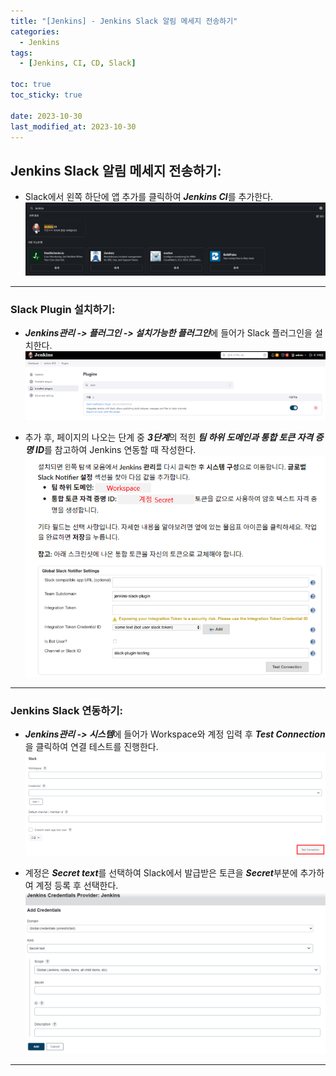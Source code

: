 ```yaml
---
title: "[Jenkins] - Jenkins Slack 알림 메세지 전송하기"
categories:
  - Jenkins
tags:
  - [Jenkins, CI, CD, Slack]

toc: true
toc_sticky: true

date: 2023-10-30
last_modified_at: 2023-10-30
---
```


## Jenkins Slack 알림 메세지 전송하기:
- Slack에서 왼쪽 하단에 앱 추가를 클릭하여 ***Jenkins CI***를 추가한다.
[![Slack Jenkins 추가](/assets/images/Jenkins/Slack%20Jenkins%20추가.png)](/assets/images/Jenkins/Slack%20Jenkins%20추가.png)

* * *

### Slack Plugin 설치하기:
- ***Jenkins관리 -> 플러그인 -> 설치가능한 플러그인***에 들어가 Slack 플러그인을 설치한다.
[![Slack plugin 설치](/assets/images/Jenkins/Slack%20plugin%20설치.png)](/assets/images/Jenkins/Slack%20plugin%20설치.png)

- 추가 후, 페이지의 나오는 단계 중 ***3단계***의 적힌 ***팀 하위 도메인과 통합 토큰 자격 증명 ID***를 참고하여 Jenkins 연동할 때 작성한다.
[![Jenkins Slack 계정 연동 정보](/assets/images/Jenkins/Jenkins%20Slack%20계정%20연동%20정보.png)](/assets/images/Jenkins/Jenkins%20Slack%20계정%20연동%20정보.png)

* * *

### Jenkins Slack 연동하기:
- ***Jenkins관리 -> 시스템***에 들어가 Workspace와 계정 입력 후 ***Test Connection***을 클릭하여 연결 테스트를 진행한다.
[![jenkins slack 연동](/assets/images/Jenkins/jenkins%20slack%20연동.png)](/assets/images/Jenkins/jenkins%20slack%20연동.png)

- 계정은 ***Secret text***를 선택하여 Slack에서 발급받은 토큰을 ***Secret***부분에 추가하여 계정 등록 후 선택한다.
[![Jenkins Slack 계정](/assets/images/Jenkins/Jenkins%20Slack%20계정.png)](/assets/images/Jenkins/Jenkins%20Slack%20계정.png)

* * *